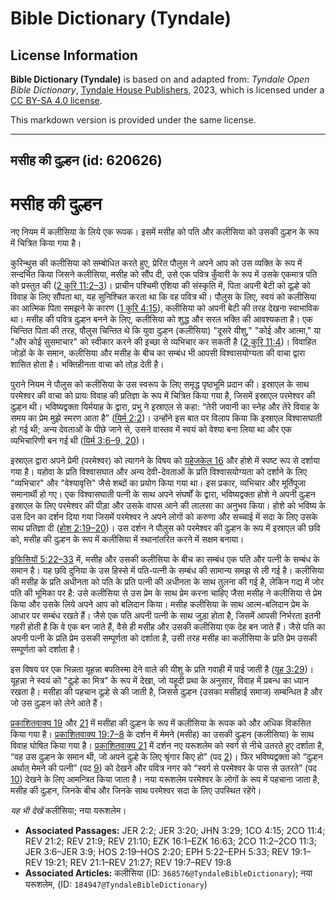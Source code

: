 # Bible Dictionary (Tyndale)

## License Information

**Bible Dictionary (Tyndale)** is based on and adapted from: _Tyndale Open Bible Dictionary_, [Tyndale House Publishers](https://tyndaleopenresources.com/), 2023, which is licensed under a [CC BY-SA 4.0 license](https://creativecommons.org/licenses/by-sa/4.0/legalcode.en).

This markdown version is provided under the same license.



--------------------------------

## मसीह की दुल्हन (id: 620626)

मसीह की दुल्हन
==============

नए नियम में कलीसिया के लिये एक रूपक। इसमें मसीह को पति और कलीसिया को उसकी दुल्हन के रूप में चित्रित किया गया है।

कुरिन्थुस की कलीसिया को सम्बोधित करते हुए, प्रेरित पौलुस ने अपने आप को उस व्यक्ति के रूप में सन्दर्भित किया जिसने कलीसिया, मसीह को सौंप दी, उसे एक पवित्र कुँवारी के रूप में उसके एकमात्र पति को प्रस्तुत की ([2 कुरि 11:2–3](https://ref.ly/2Cor11:2-2Cor11:3))। प्राचीन पश्चिमी एशिया की संस्कृति में, पिता अपनी बेटी को दूल्हे को विवाह के लिए सौंपता था, यह सुनिश्चित करता था कि वह पवित्र थी। पौलुस के लिए, स्वयं को कलीसिया का आत्मिक पिता समझने के कारण ([1 कुरि 4:15](https://ref.ly/1Cor4:15)), कलीसिया को अपनी बेटी की तरह देखना स्वाभाविक था। मसीह की पवित्र दुल्हन बनने के लिए, कलीसिया को शुद्ध और सरल भक्ति की आवश्यकता है। एक चिन्तित पिता की तरह, पौलुस चिन्तित थे कि युवा दुल्हन (कलीसिया) "दूसरे यीशु," "कोई और आत्मा," या "और कोई सुसमाचार" को स्वीकार करने की इच्छा से व्यभिचार कर सकती है ([2 कुरि 11:4](https://ref.ly/2Cor11:4))। विवाहित जोड़ों के के समान, कलीसिया और मसीह के बीच का सम्बंध भी आपसी विश्वासयोग्यता की वाचा द्वारा शासित होता है। भक्तिहीनता वाचा को तोड़ देती है।

पुराने नियम ने पौलुस को कलीसिया के उस स्वरूप के लिए समृद्ध पृष्ठभूमि प्रदान की। इस्राएल के साथ परमेश्वर की वाचा को प्रायः विवाह की प्रतिज्ञा के रूप में चित्रित किया गया है, जिसमें इस्राएल परमेश्वर की दुल्हन थी। भविष्यद्वक्ता यिर्मयाह के द्वारा, प्रभु ने इस्राएल से कहा: “तेरी जवानी का स्नेह और तेरे विवाह के समय का प्रेम मुझे स्मरण आता है” ([यिर्म 2:2](https://ref.ly/Jer2:2))। उन्होंने इस बात पर विलाप किया कि इस्राएल विश्वासघाती हो गई थी; अन्य देवताओं के पीछे जाने से, उसने वास्तव में स्वयं को वेश्या बना लिया था और एक व्यभिचारिणी बन गई थी ([यिर्म 3:6–9, 20](https://ref.ly/Jer3:6-Jer3:9,Jer3:20))।

इस्राएल द्वारा अपने प्रेमी (परमेश्वर) को त्यागने के विषय को [यहेजकेल 16](https://ref.ly/Ezek16:1-Ezek16:63) और होशे में स्पष्ट रूप से दर्शाया गया है। यहोवा के प्रति विश्वासघात और अन्य देवी\-देवताओं के प्रति विश्वासयोग्यता को दर्शाने के लिए "व्यभिचार" और "वेश्यावृत्ति" जैसे शब्दों का प्रयोग किया गया था। इस प्रकार, व्यभिचार और मूर्तिपूजा समानार्थी हो गए। एक विश्वासघाती पत्नी के साथ अपने संघर्षों के द्वारा, भविष्यद्वक्ता होशे ने अपनी दुल्हन इस्राएल के लिए परमेश्वर की पीड़ा और उसके वापस आने की लालसा का अनुभव किया। होशे को भविष्य के उस दिन का दर्शन दिया गया जिसमें परमेश्वर ने अपने लोगों को करुणा और सच्चाई में सदा के लिए उसके साथ प्रतिज्ञा दी ([होश 2:19–20](https://ref.ly/Hos2:19-Hos2:20))। उस दर्शन ने पौलुस को परमेश्वर की दुल्हन के रूप में इस्राएल की छवि को, मसीह की दुल्हन के रूप में कलीसिया में स्थानांतरित करने में सक्षम बनाया।

[इफिसियों 5:22–33](https://ref.ly/Eph5:22-Eph5:33) में, मसीह और उसकी कलीसिया के बीच का सम्बंध एक पति और पत्नी के सम्बंध के समान है। यह छवि दुनिया के उस हिस्से में पति\-पत्नी के सम्बंध की सामान्य समझ से ली गई है। कलीसिया की मसीह के प्रति अधीनता को पति के प्रति पत्नी की अधीनता के साथ तुलना की गई है, लेकिन गद्य में जोर पति की भूमिका पर है: उसे कलीसिया से उस प्रेम के साथ प्रेम करना चाहिए जैसा मसीह ने कलीसिया से प्रेम किया और उसके लिये अपने आप को बलिदान किया। मसीह कलीसिया के साथ आत्म\-बलिदान प्रेम के आधार पर सम्बंध रखते हैं। जैसे एक पति अपनी पत्नी के साथ जुड़ा होता है, जिसमें आपसी निर्भरता इतनी गहरी होती है कि वे एक बन जाते हैं, वैसे ही मसीह और उसकी कलीसिया एक देह बन जाते हैं। जैसे पति का अपनी पत्नी के प्रति प्रेम उसकी सम्पूर्णता को दर्शाता है, उसी तरह मसीह का कलीसिया के प्रति प्रेम उसकी सम्पूर्णता को दर्शाता है।

इस विषय पर एक भिन्नता यूहन्ना बपतिस्मा देने वाले की यीशु के प्रति गवाही में पाई जाती है ([यूह 3:29](https://ref.ly/John3:29))। यूहन्ना ने स्वयं को "दूल्हे का मित्र" के रूप में देखा, जो यहूदी प्रथा के अनुसार, विवाह में प्रबन्ध का ध्यान रखता है। मसीहा की पहचान दूल्हे से की जाती है, जिससे दुल्हन (उसका मसीहाई समाज) सम्बन्धित है और जो उस दुल्हन को लेने आते हैं।

[प्रकाशितवाक्य 19](https://ref.ly/Rev19:1-Rev19:21) और [21](https://ref.ly/Rev21:1-Rev21:27) में मसीहा की दुल्हन के रूप में कलीसिया के रूपक को और अधिक विकसित किया गया है। [प्रकाशितवाक्य 19:7–8](https://ref.ly/Rev19:7-Rev19:8) के दर्शन में मेमने (मसीह) का उसकी दुल्हन (कलीसिया) के साथ विवाह घोषित किया गया है। [प्रकाशितवाक्य 21](https://ref.ly/Rev21:1-Rev21:27) में दर्शन नए यरूशलेम को स्वर्ग से नीचे उतरते हुए दर्शाता है, “वह उस दुल्हन के समान थी, जो अपने दुल्हे के लिए श्रृंगार किए हो” (पद [2](https://ref.ly/Rev21:2))। फिर भविष्यद्वक्ता को “दुल्हन अर्थात् मेमने की पत्नी” (पद [9](https://ref.ly/Rev21:9)) को देखने और पवित्र नगर को “स्वर्ग से परमेश्वर के पास से उतरते” (पद [10](https://ref.ly/Rev21:10)) देखने के लिए आमन्त्रित किया जाता है। नया यरूशलेम परमेश्वर के लोगों के रूप में पहचाना जाता है, मसीह की दुल्हन, जिनके बीच और जिनके साथ परमेश्वर सदा के लिए उपस्थित रहेंगे।

*यह भी देखें* कलीसिया; नया यरूशलेम।

* **Associated Passages:** JER 2:2; JER 3:20; JHN 3:29; 1CO 4:15; 2CO 11:4; REV 21:2; REV 21:9; REV 21:10; EZK 16:1–EZK 16:63; 2CO 11:2–2CO 11:3; JER 3:6–JER 3:9; HOS 2:19–HOS 2:20; EPH 5:22–EPH 5:33; REV 19:1–REV 19:21; REV 21:1–REV 21:27; REV 19:7–REV 19:8
* **Associated Articles:** कलीसिया (ID: `368576@TyndaleBibleDictionary`); नया यरूशलेम, (ID: `184947@TyndaleBibleDictionary`)

